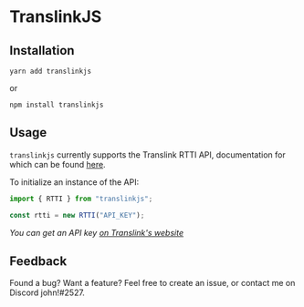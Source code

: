 # TranslinkJS

## Installation

```
yarn add translinkjs
```

or

```
npm install translinkjs
```

## Usage

`translinkjs` currently supports the Translink RTTI API, documentation for which can be found [here](https://www.translink.ca/about-us/doing-business-with-translink/app-developer-resources/rtti).

To initialize an instance of the API:

```ts
import { RTTI } from "translinkjs";

const rtti = new RTTI("API_KEY");
```

_You can get an API key [on Translink's website](https://www.translink.ca/about-us/doing-business-with-translink/app-developer-resources/register)_

## Feedback

Found a bug? Want a feature? Feel free to create an issue, or contact me on Discord john!#2527.
